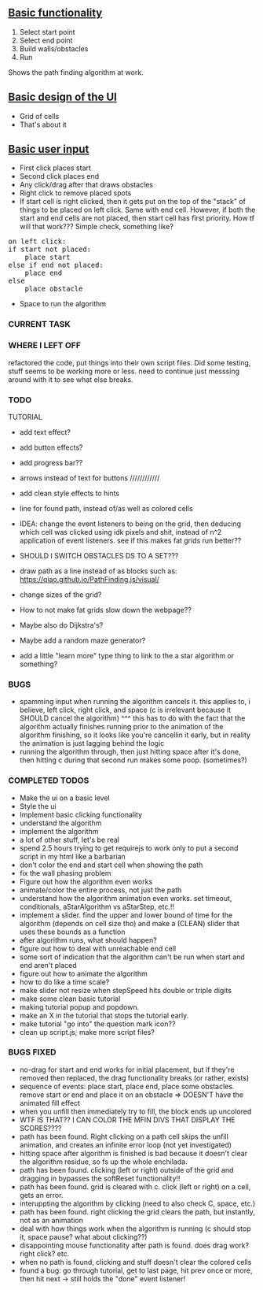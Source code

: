 ## <ins>Basic functionality</ins>

1. Select start point
2. Select end point
3. Build walls/obstacles
4. Run

Shows the path finding algorithm at work.

## <ins>Basic design of the UI</ins>
- Grid of cells
- That's about it

## <ins>Basic user input</ins>
- First click places start
- Second click places end
- Any click/drag after that draws obstacles
- Right click to remove placed spots
- If start cell is right clicked, then it gets put on the top of the "stack" of things to be placed on left click. Same with end cell. However, if both the start and end cells are not placed, then start cell has first priority. How tf will that work??? Simple check, something like?
<pre>
on left click:
if start not placed:
    place start
else if end not placed:
    place end
else
    place obstacle
</pre>
* Space to run the algorithm

### **CURRENT TASK**

### **WHERE I LEFT OFF**
refactored the code, put things into their own script files. Did some testing, stuff seems to be working more or less. need to continue just messsing around with it to see what else breaks. 



### **TODO** 

TUTORIAL
- add text effect?
- add button effects?
- add progress bar??
- arrows instead of text for buttons
////////////

- add clean style effects to hints
- line for found path, instead of/as well as colored cells
- IDEA: change the event listeners to being on the grid, then deducing which cell
was clicked using idk pixels and shit, instead of n^2 application of event listeners.
see if this makes fat grids run better??

- SHOULD I SWITCH OBSTACLES DS TO A SET???

- draw path as a line instead of as blocks such as: https://qiao.github.io/PathFinding.js/visual/


- change sizes of the grid?
- How to not make fat grids slow down the webpage??
- Maybe also do Dijkstra's?
- Maybe add a random maze generator?
- add a little "learn more" type thing to link to the a star algorithm or something?


### **BUGS**
- spamming input when running the algorithm cancels it. this applies to, i believe,
left click, right click, and space (c is irrelevant because it SHOULD cancel the algorithm)
^^^ this has to do with the fact that the algorithm actually finishes running prior to
the animation of the algorithm finishing, so it looks like you're cancellin it early, but 
in reality the animation is just lagging behind the logic
- running the algorithm through, then just hitting space after it's done, then hitting c during that second run makes some poop. (sometimes?)


### **COMPLETED TODOS**
- Make the ui on a basic level
- Style the ui
- Implement basic clicking functionality
- understand the algorithm
- implement the algorithm
- a lot of other stuff, let's be real
- spend 2.5 hours trying to get requirejs to work only to
put a second script in my html like a barbarian
- don't color the end and start cell when showing the path
- fix the wall phasing problem
- Figure out how the algorithm even works
- animate/color the entire process, not just the path
- understand how the algorithm animation even works. set timeout, conditionals, aStarAlgorithm vs aStarStep, etc.!!
- implement a slider. find the upper and lower bound of time for the algorithm (depends on cell size tho) and make a (CLEAN) slider that uses these bounds as a function
- after algorithm runs, what should happen?
- figure out how to deal with unreachable end cell
- some sort of indication that the algorithm can't be run when start and end aren't placed
- figure out how to animate the algorithm
- how to do like a time scale?
- make slider not resize when stepSpeed hits double or triple digits
- make some clean basic tutorial 
- making tutorial popup and popdown. 
- make an X in the tutorial that stops the tutorial early.
- make tutorial "go into" the question mark icon??
- clean up script.js; make more script files?





### **BUGS FIXED**
- no-drag for start and end works for initial placement, but if they're removed
then replaced, the drag functionality breaks (or rather, exists)
- sequence of events: place start, place end, place some obstacles. remove start or end
and place it on an obstacle => DOESN'T have the animated fill effect
- when you unfill then immediately try to fill, the block ends up uncolored
- WTF IS THAT?? I CAN COLOR THE MFIN DIVS THAT DISPLAY THE SCORES????
- path has been found. Right clicking on a path cell skips the unfill animation, and
creates an infinite error loop (not yet investigated)
- hitting space after algorithm is finished is bad because it doesn't clear the algorithm residue, so fs up the whole enchilada. 
- path has been found. clicking (left or right) outside of the grid and dragging in
bypasses the softReset functionality!!
- path has been found. grid is cleared with c. click (left or right) on a cell, gets an error.
- interuppting the algorithm by clicking (need to also check C, space, etc.)
- path has been found. right clicking the grid clears the path, but instantly, not as an animation
- deal with how things work when the algorithm is running (c should stop it, space pause? what about clicking??)
- disappointing mouse functionality after path is found. does drag work? right click? etc.
- when no path is found, clicking and stuff doesn't clear the colored cells
- found a bug: go through tutorial, get to last page, hit prev once or more, then hit next -> still holds the "done" event listener!





